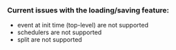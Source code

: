 
### Current issues with the loading/saving feature:

* event at init time (top-level) are not supported
* schedulers are not supported
* split are not supported

